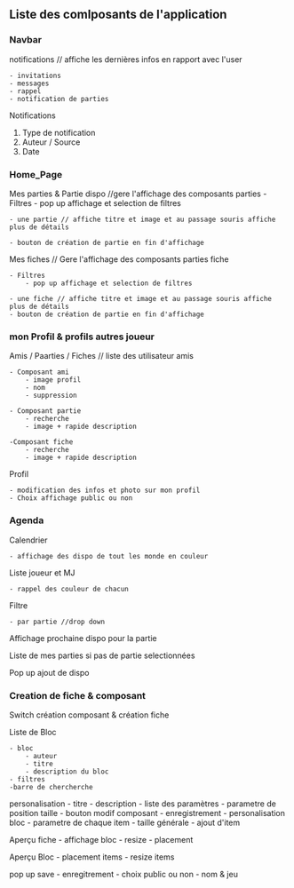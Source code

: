 ## Liste des comlposants de l'application

### Navbar

notifications // affiche les dernières infos en rapport avec l'user

    - invitations
    - messages
    - rappel
    - notification de parties

Notifications

1. Type de notification
2. Auteur / Source
3. Date


### Home_Page

Mes parties & Partie dispo //gere l'affichage des composants parties
    - Filtres
        - pop up affichage et selection de filtres
    
    - une partie // affiche titre et image et au passage souris affiche plus de détails
   
    - bouton de création de partie en fin d'affichage

Mes fiches // Gere l'affichage des composants parties
    fiche

    - Filtres
        - pop up affichage et selection de filtres

    - une fiche // affiche titre et image et au passage souris affiche plus de détails
    - bouton de création de partie en fin d'affichage

### mon Profil & profils autres joueur 

Amis / Paarties / Fiches  // liste des utilisateur amis

    - Composant ami
        - image profil
        - nom
        - suppression

    - Composant partie
        - recherche 
        - image + rapide description

    -Composant fiche
        - recherche
        - image + rapide description

Profil 
    
    - modification des infos et photo sur mon profil
    - Choix affichage public ou non 

### Agenda

Calendrier 
    
    - affichage des dispo de tout les monde en couleur

Liste joueur et MJ

    - rappel des couleur de chacun

Filtre 

    - par partie //drop down

Affichage prochaine dispo pour la partie 

Liste de mes parties si pas de partie selectionnées

Pop up ajout de dispo

### Creation de fiche & composant

Switch création composant & création fiche

Liste de Bloc

    - bloc
        - auteur 
        - titre 
        - description du bloc 
    - filtres
    -barre de chercherche

personalisation
    - titre
    - description 
    - liste des paramètres
        - parametre de position taille
    - bouton modif composant
    - enregistrement
    - personalisation bloc 
        - parametre de chaque item
        - taille générale
        - ajout d'item

Aperçu fiche
    - affichage bloc 
    - resize
    - placement

Aperçu Bloc
    - placement items 
    - resize items

pop up save
    - enregitrement 
    - choix public ou non 
    - nom & jeu